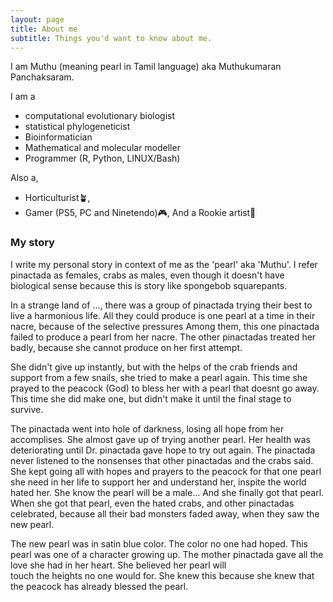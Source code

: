 ```yaml
---
layout: page
title: About me
subtitle: Things you'd want to know about me.
---
```


I am Muthu (meaning pearl in Tamil language) aka Muthukumaran Panchaksaram.

I am a 
- computational evolutionary biologist
- statistical phylogeneticist
- Bioinformatician
- Mathematical and molecular modeller
- Programmer (R, Python, LINUX/Bash)

Also a,
- Horticulturist🪴,
- Gamer (PS5, PC and Ninetendo)🎮,
And a Rookie artist🎨
  
### My story

I write my personal story in context of me as the 'pearl' aka 'Muthu'. I refer pinactada as females, crabs as males, even though it doesn't have biological sense because this is story like spongebob squarepants.

In a strange land of ..., there was a group of pinactada trying their best to live a harmonious life. All they could produce is one pearl at a time in their nacre, because of the selective pressures Among them, this one pinactada failed to produce a pearl from her nacre. The other pinactadas treated her badly, because she cannot produce on her first attempt.

She didn't give up instantly, but with the helps of the crab friends and support from a few snails, she tried to make a pearl again. This time she prayed to the peacock (God) to bless her with a pearl that doesnt go away. This time she did make one, but didn't make it until the final stage to survive. 

The pinactada went into hole of darkness, losing all hope from her accomplises. She almost gave up of trying another pearl. Her health was deteriorating until Dr. pinactada gave hope to try out again. The pinactada never listened to the nonsenses that other pinactadas and the crabs said. She kept going all with hopes and prayers to the peacock for that one pearl she need in her life to support her and understand her, inspite the world hated her. She know the pearl will be a male... And she finally got that pearl. When she got that pearl, even the hated crabs, and other pinactadas celebrated, because all their bad monsters faded away, when they saw the new pearl.

The new pearl was in satin blue color. The color no one had hoped. This pearl was one of a character growing up. The mother pinactada gave all the love she had in her heart. She believed her pearl will  
touch the heights no one would for. She knew this because she knew that the peacock has already blessed the pearl. 
